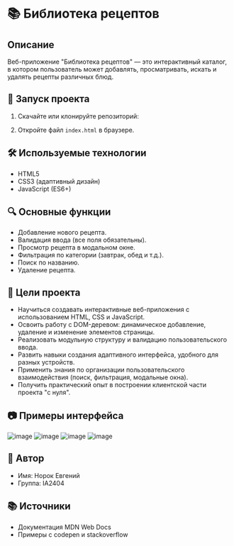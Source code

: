 # 📚 Библиотека рецептов

## Описание
Веб-приложение "Библиотека рецептов" — это интерактивный каталог, в котором пользователь может добавлять, просматривать, искать и удалять рецепты различных блюд.

## 🚀 Запуск проекта

1. Скачайте или клонируйте репозиторий:

2. Откройте файл `index.html` в браузере.

## 🛠 Используемые технологии

- HTML5
- CSS3 (адаптивный дизайн)
- JavaScript (ES6+)

## 🔍 Основные функции

- Добавление нового рецепта.
- Валидация ввода (все поля обязательны).
- Просмотр рецепта в модальном окне.
- Фильтрация по категории (завтрак, обед и т.д.).
- Поиск по названию.
- Удаление рецепта.

## 🎯 Цели проекта

- Научиться создавать интерактивные веб-приложения с использованием HTML, CSS и JavaScript.
- Освоить работу с DOM-деревом: динамическое добавление, удаление и изменение элементов страницы.
- Реализовать модульную структуру и валидацию пользовательского ввода.
- Развить навыки создания адаптивного интерфейса, удобного для разных устройств.
- Применить знания по организации пользовательского взаимодействия (поиск, фильтрация, модальные окна).
- Получить практический опыт в построении клиентской части проекта "с нуля".

## 📷 Примеры интерфейса
![image](https://github.com/user-attachments/assets/d37fb750-ff5e-4a23-81f0-8239e13d7bcc)
![image](https://github.com/user-attachments/assets/f6488d34-fdb5-4bbb-9f31-7ac788ceccb8)
![image](https://github.com/user-attachments/assets/5e4e5cd9-a7a9-4f79-aaea-03c3f1d2653e)
![image](https://github.com/user-attachments/assets/2f8cd490-ce62-4dd1-ad60-5328bfbb3c7a)


## 👤 Автор

- Имя: Норок Евгений
- Группа: IA2404

## 📚 Источники

- Документация MDN Web Docs
- Примеры с codepen и stackoverflow
